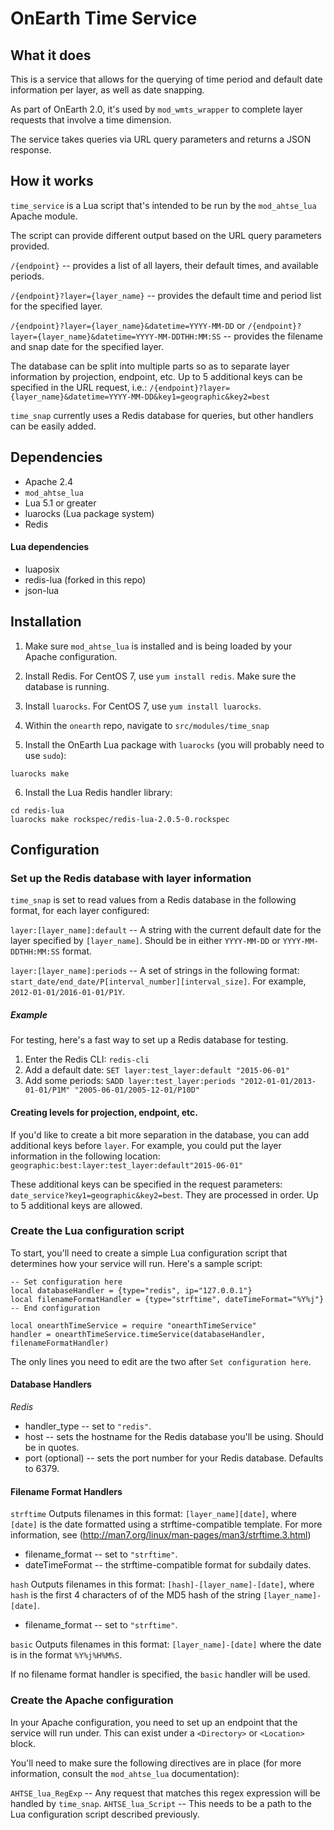 # OnEarth Time Service

## What it does

This is a service that allows for the querying of time period and default date
information per layer, as well as date snapping.

As part of OnEarth 2.0, it's used by `mod_wmts_wrapper` to complete layer
requests that involve a time dimension.

The service takes queries via URL query parameters and returns a JSON response.

## How it works

`time_service` is a Lua script that's intended to be run by the `mod_ahtse_lua`
Apache module.

The script can provide different output based on the URL query parameters
provided.

`/{endpoint}` -- provides a list of all layers, their default times, and
available periods.

`/{endpoint}?layer={layer_name}` -- provides the default time and period list
for the specified layer.

`/{endpoint}?layer={layer_name}&datetime=YYYY-MM-DD` or
`/{endpoint}?layer={layer_name}&datetime=YYYY-MM-DDTHH:MM:SS` -- provides the
filename and snap date for the specified layer.

The database can be split into multiple parts so as to separate layer
information by projection, endpoint, etc. Up to 5 additional keys can be
specified in the URL request, i.e.:
`/{endpoint}?layer={layer_name}&datetime=YYYY-MM-DD&key1=geographic&key2=best`

`time_snap` currently uses a Redis database for queries, but other handlers can
be easily added.

## Dependencies

-   Apache 2.4
-   `mod_ahtse_lua`
-   Lua 5.1 or greater
-   luarocks (Lua package system)
-   Redis

#### Lua dependencies

-   luaposix
-   redis-lua (forked in this repo)
-   json-lua

## Installation

1. Make sure `mod_ahtse_lua` is installed and is being loaded by your Apache
   configuration.

2. Install Redis. For CentOS 7, use `yum install redis`. Make sure the database
   is running.

3. Install `luarocks`. For CentOS 7, use `yum install luarocks`.

4. Within the `onearth` repo, navigate to `src/modules/time_snap`

5. Install the OnEarth Lua package with `luarocks` (you will probably need to
   use `sudo`):

```
luarocks make
```

6. Install the Lua Redis handler library:

```
cd redis-lua
luarocks make rockspec/redis-lua-2.0.5-0.rockspec
```

## Configuration

### Set up the Redis database with layer information

`time_snap` is set to read values from a Redis database in the following format,
for each layer configured:

`layer:[layer_name]:default` -- A string with the current default date for the
layer specified by `[layer_name]`. Should be in either `YYYY-MM-DD` or
`YYYY-MM-DDTHH:MM:SS` format.

`layer:[layer_name]:periods` -- A set of strings in the following format:
`start_date/end_date/P[interval_number][interval_size]`. For example,
`2012-01-01/2016-01-01/P1Y`.

##### Example

For testing, here's a fast way to set up a Redis database for testing.

1. Enter the Redis CLI: `redis-cli`
2. Add a default date: `SET layer:test_layer:default "2015-06-01"`
3. Add some periods: `SADD layer:test_layer:periods "2012-01-01/2013-01-01/P1M" "2005-06-01/2005-12-01/P10D"`

#### Creating levels for projection, endpoint, etc.

If you'd like to create a bit more separation in the database, you can add
additional keys before `layer`. For example, you could put the layer information
in the following location:
`geographic:best:layer:test_layer:default"2015-06-01"`

These additional keys can be specified in the request parameters:
`date_service?key1=geographic&key2=best`. They are processed in order. Up to 5
additional keys are allowed.

### Create the Lua configuration script

To start, you'll need to create a simple Lua configuration script that
determines how your service will run. Here's a sample script:

```
-- Set configuration here
local databaseHandler = {type="redis", ip="127.0.0.1"}
local filenameFormatHandler = {type="strftime", dateTimeFormat="%Y%j"}
-- End configuration

local onearthTimeService = require "onearthTimeService"
handler = onearthTimeService.timeService(databaseHandler, filenameFormatHandler)
```

The only lines you need to edit are the two after `Set configuration here`.

#### Database Handlers

_Redis_

-   handler_type -- set to `"redis"`.
-   host -- sets the hostname for the Redis database you'll be using. Should be in
    quotes.
-   port (optional) -- sets the port number for your Redis database. Defaults to 6379.

#### Filename Format Handlers

`strftime` Outputs filenames in this format: `[layer_name][date]`, where
`[date]` is the date formatted using a strftime-compatible template. For more
information, see (http://man7.org/linux/man-pages/man3/strftime.3.html)

-   filename_format -- set to `"strftime"`.
-   dateTimeFormat -- the strftime-compatible format for subdaily dates.

`hash` Outputs filenames in this format: `[hash]-[layer_name]-[date]`, where `hash` is the first 4 characters of of the MD5 hash of the string `[layer_name]-[date]`.

-   filename_format -- set to `"strftime"`.

`basic` Outputs filenames in this format: `[layer_name]-[date]` where the date is in the format `%Y%j%H%M%S`.

If no filename format handler is specified, the `basic` handler will be used.

### Create the Apache configuration

In your Apache configuration, you need to set up an endpoint that the service
will run under. This can exist under a `<Directory>` or `<Location>` block.

You'll need to make sure the following directives are in place (for more
information, consult the `mod_ahtse_lua` documentation):

`AHTSE_lua_RegExp` -- Any request that matches this regex expression will be
handled by `time_snap`. `AHTSE_lua_Script` -- This needs to be a path to the Lua
configuration script described previously.

